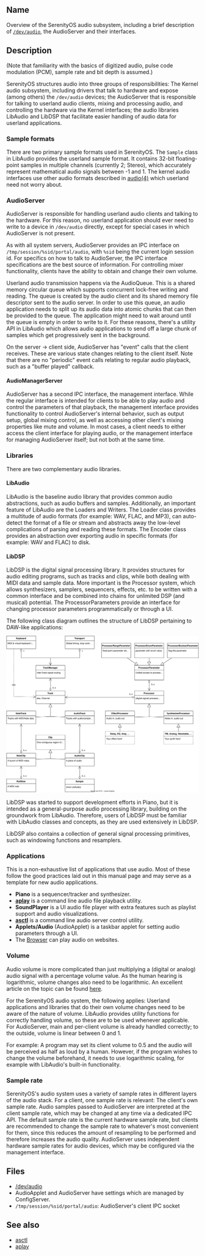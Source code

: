 ## Name

Overview of the SerenityOS audio subsystem, including a brief description of [`/dev/audio`](help://man/4/audio), the AudioServer and their interfaces.

## Description

(Note that familiarity with the basics of digitized audio, pulse code modulation (PCM), sample rate and bit depth is assumed.)

SerenityOS structures audio into three groups of responsibilities: The Kernel audio subsystem, including drivers that talk to hardware and expose (among others) the `/dev/audio` devices; the AudioServer that is responsible for talking to userland audio clients, mixing and processing audio, and controlling the hardware via the Kernel interfaces; the audio libraries LibAudio and LibDSP that facilitate easier handling of audio data for userland applications.

### Sample formats

There are two primary sample formats used in SerenityOS. The `Sample` class in LibAudio provides the userland sample format. It contains 32-bit floating-point samples in multiple channels (currently 2; Stereo), which accurately represent mathematical audio signals between -1 and 1. The kernel audio interfaces use other audio formats described in [audio(4)](help://man/4/audio) which userland need not worry about.

### AudioServer

AudioServer is responsible for handling userland audio clients and talking to the hardware. For this reason, no userland
application should ever need to write to a device in `/dev/audio` directly, except for special cases in which
AudioServer is not present.

As with all system servers, AudioServer provides an IPC interface on `/tmp/session/%sid/portal/audio`, with `%sid` being
the current login session id. For specifics on how to talk to AudioServer, the IPC interface specifications are the best source
of information. For controlling mixer functionality, clients have the ability to obtain and change their own volume.

Userland audio transmission happens via the AudioQueue. This is a shared memory circular queue which supports concurrent
lock-free writing and reading. The queue is created by the audio client and its shared memory file descriptor sent to
the audio server. In order to use this queue, an audio application needs to split up its audio data into atomic chunks
that can then be provided to the queue. The application might need to wait around until the queue is empty in order to
write to it. For these reasons, there's a utility API in LibAudio which allows audio
applications to send off a large chunk of samples which get progressively sent in the background.

On the server → client side, AudioServer has "event" calls that the client receives. These are various state changes relating to the client itself. Note that there are no "periodic" event calls relating to regular audio playback, such as a "buffer played" callback.

#### AudioManagerServer

AudioServer has a second IPC interface, the management interface. While the regular interface is intended for clients to be able to play audio and control the parameters of that playback, the management interface provides functionality to control AudioServer's internal behavior, such as output setup, global mixing control, as well as accessing other client's mixing properties like mute and volume. In most cases, a client needs to either access the client interface for playing audio, or the management interface for managing AudioServer itself; but not both at the same time.

### Libraries

There are two complementary audio libraries.

#### LibAudio

LibAudio is the baseline audio library that provides common audio abstractions, such as audio buffers and samples. Additionally, an important feature of LibAudio are the Loaders and Writers. The Loader class provides a multitude of audio formats (for example: WAV, FLAC, and MP3), can auto-detect the format of a file or stream and abstracts away the low-level complications of parsing and reading these formats. The Encoder class provides an abstraction over exporting audio in specific formats (for example: WAV and FLAC) to disk.

#### LibDSP

LibDSP is the digital signal processing library. It provides structures for audio editing programs, such as tracks and clips, while both dealing with MIDI data and sample data. More important is the Processor system, which allows synthesizers, samplers, sequencers, effects, etc. to be written with a common interface and be combined into chains for unlimited DSP (and musical) potential. The ProcessorParameters provide an interface for changing processor parameters programmatically or through a UI.

The following class diagram outlines the structure of LibDSP pertaining to DAW-like applications:

![LibDSP class diagram](LibDSP_classes.svg)

LibDSP was started to support development efforts in Piano, but it is intended as a general-purpose audio processing library, building on the groundwork from LibAudio. Therefore, users of LibDSP must be familiar with LibAudio classes and concepts, as they are used extensively in LibDSP.

LibDSP also contains a collection of general signal processing primitives, such as windowing functions and resamplers.

### Applications

This is a non-exhaustive list of applications that use audio. Most of these follow the good practices laid out in this manual page and may serve as a template for new audio applications.

-   **Piano** is a sequencer/tracker and synthesizer.
-   [**aplay**](help://man/1/aplay) is a command line audio file playback utility.
-   **SoundPlayer** is a UI audio file player with extra features such as playlist support and audio visualizations.
-   [**asctl**](help://man/1/asctl) is a command line audio server control utility.
-   **Applets/Audio** (AudioApplet) is a taskbar applet for setting audio parameters through a UI.
-   The [Browser](help://man/1/Applications/Browser) can play audio on websites.

### Volume

Audio volume is more complicated than just multiplying a (digital or analog) audio signal with a percentage volume value. As the human hearing is logarithmic, volume changes also need to be logarithmic. An excellent article on the topic can be found [here](https://www.dr-lex.be/info-stuff/volumecontrols.html).

For the SerenityOS audio system, the following applies: Userland applications and libraries that do their own volume changes need to be aware of the nature of volume. LibAudio provides utility functions for correctly handling volume, so these are to be used whenever applicable. For AudioServer, main and per-client volume is already handled correctly; to the outside, volume is linear between 0 and 1.

For example: A program may set its client volume to 0.5 and the audio will be perceived as half as loud by a human. However, if the program wishes to change the volume beforehand, it needs to use logarithmic scaling, for example with LibAudio's built-in functionality.

### Sample rate

SerenityOS's audio system uses a variety of sample rates in different layers of the audio stack. For a client, one sample rate is relevant: The client's own sample rate. Audio samples passed to AudioServer are interpreted at the client sample rate, which may be changed at any time via a dedicated IPC API. The default sample rate is the current hardware sample rate, but clients are recommended to change the sample rate to whatever's most convenient for them, since this reduces the amount of resampling to be performed and therefore increases the audio quality. AudioServer uses independent hardware sample rates for audio devices, which may be configured via the management interface.

## Files

-   [/dev/audio](help://man/4/audio)
-   AudioApplet and AudioServer have settings which are managed by ConfigServer.
-   `/tmp/session/%sid/portal/audio`: AudioServer's client IPC socket

## See also

-   [asctl](help://man/1/asctl)
-   [aplay](help://man/1/aplay)
